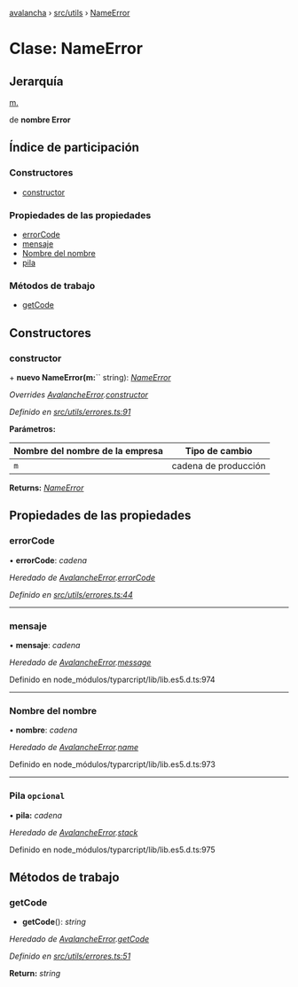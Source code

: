 [avalancha](../README.md) › [src/utils](../modules/src_utils.md) › [NameError](src_utils.nameerror.md)

# Clase: NameError

## Jerarquía

[m.](src_utils.avalancheerror.md)

de **nombre Error**

## Índice de participación

### Constructores

* [constructor](src_utils.nameerror.md#constructor)

### Propiedades de las propiedades

* [errorCode](src_utils.nameerror.md#errorcode)
* [mensaje](src_utils.nameerror.md#message)
* [Nombre del nombre](src_utils.nameerror.md#name)
* [pila](src_utils.nameerror.md#optional-stack)

### Métodos de trabajo

* [getCode](src_utils.nameerror.md#getcode)

## Constructores

### constructor

\+ **nuevo NameError(m:**`` string): *[NameError](src_utils.nameerror.md)*

*Overrides [AvalancheError](src_utils.avalancheerror.md).[constructor](src_utils.avalancheerror.md#constructor)*

*Definido en [src/utils/errores.ts:91](https://github.com/ava-labs/avalanchejs/blob/ae78dee/src/utils/errors.ts#L91)*

**Parámetros:**

| Nombre del nombre de la empresa | Tipo de cambio |
------ | ------ |
| `m` | cadena de producción |

**Returns:** *[NameError](src_utils.nameerror.md)*

## Propiedades de las propiedades

### errorCode

• **errorCode**: *cadena*

*Heredado de [AvalancheError](src_utils.avalancheerror.md).[errorCode](src_utils.avalancheerror.md#errorcode)*

*Definido en [src/utils/errores.ts:44](https://github.com/ava-labs/avalanchejs/blob/ae78dee/src/utils/errors.ts#L44)*

___

### mensaje

• **mensaje**: *cadena*

*Heredado de [AvalancheError](src_utils.avalancheerror.md).[message](src_utils.avalancheerror.md#message)*

Definido en node_módulos/typarcript/lib/lib.es5.d.ts:974

___

### Nombre del nombre

• **nombre**: *cadena*

*Heredado de [AvalancheError](src_utils.avalancheerror.md).[name](src_utils.avalancheerror.md#name)*

Definido en node_módulos/typarcript/lib/lib.es5.d.ts:973

___

### Pila `opcional`

• **pila:** *cadena*

*Heredado de [AvalancheError](src_utils.avalancheerror.md).[stack](src_utils.avalancheerror.md#optional-stack)*

Definido en node_módulos/typarcript/lib/lib.es5.d.ts:975

## Métodos de trabajo

### getCode

- **getCode**(): *string*

*Heredado de [AvalancheError](src_utils.avalancheerror.md).[getCode](src_utils.avalancheerror.md#getcode)*

*Definido en [src/utils/errores.ts:51](https://github.com/ava-labs/avalanchejs/blob/ae78dee/src/utils/errors.ts#L51)*

**Return:** *string*

